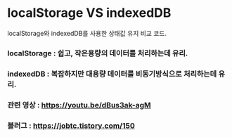 # localStorage VS indexedDB
localStorage와 indexedDB를 사용한 상태값 유지 비교 코드.
### localStorage : 쉽고, 작은용량의 데이터를 처리하는데 유리.
### indexedDB : 복잡하지만 대용량 데이터를 비동기방식으로 처리하는데 유리.
### 관련 영상 : https://youtu.be/dBus3ak-agM
### 블러그 : https://jobtc.tistory.com/150

